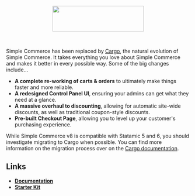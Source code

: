 <!-- statamic:hide -->

<p align="center">
<picture>
    <source srcset="./logo-dark.svg" media="(prefers-color-scheme: dark)">
    <img align="center" width="250" height="70" src="./logo-default.svg">
</picture>
</p>
<br>

<!-- /statamic:hide -->

Simple Commerce has been replaced by [Cargo](https://builtwithcargo.dev), the natural evolution of Simple Commerce. It takes everything you love about Simple Commerce and makes it better in every possible way. Some of the big changes include...

* **A complete re-working of carts & orders** to ultimately make things faster and more reliable.
* **A redesigned Control Panel UI**, ensuring your admins can get what they need at a glance.
* **A massive overhaul to discounting**, allowing for automatic site-wide discounts, as well as traditional coupon-style discounts.
* **Pre-built Checkout Page**, allowing you to level up your customer's purchasing experience.

While Simple Commerce v8 is compatible with Statamic 5 and 6, you should investigate migrating to Cargo when possible. You can find more information on the migration process over on the [Cargo documentation](https://builtwithcargo.dev/docs/migrating-from-simple-commerce).

## Links

-   [**Documentation**](https://simple-commerce.duncanmcclean.com)
-   [**Starter Kit**](https://github.com/duncanmcclean/sc-starter-kit)